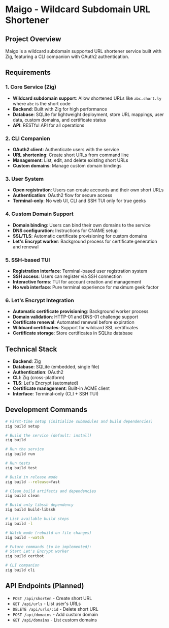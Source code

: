 # Maigo - Wildcard Subdomain URL Shortener

## Project Overview
Maigo is a wildcard subdomain supported URL shortener service built with Zig, featuring a CLI companion with OAuth2 authentication.

## Requirements

### 1. Core Service (Zig)
- **Wildcard subdomain support**: Allow shortened URLs like `abc.short.ly` where `abc` is the short code
- **Backend**: Built with Zig for high performance
- **Database**: SQLite for lightweight deployment, store URL mappings, user data, custom domains, and certificate status
- **API**: RESTful API for all operations

### 2. CLI Companion
- **OAuth2 client**: Authenticate users with the service
- **URL shortening**: Create short URLs from command line
- **Management**: List, edit, and delete existing short URLs
- **Custom domains**: Manage custom domain bindings

### 3. User System
- **Open registration**: Users can create accounts and their own short URLs
- **Authentication**: OAuth2 flow for secure access
- **Terminal-only**: No web UI, CLI and SSH TUI only for true geeks

### 4. Custom Domain Support
- **Domain binding**: Users can bind their own domains to the service
- **DNS configuration**: Instructions for CNAME setup
- **SSL/TLS**: Automatic certificate provisioning for custom domains
- **Let's Encrypt worker**: Background process for certificate generation and renewal

### 5. SSH-based TUI
- **Registration interface**: Terminal-based user registration system
- **SSH access**: Users can register via SSH connection
- **Interactive forms**: TUI for account creation and management
- **No web interface**: Pure terminal experience for maximum geek factor

### 6. Let's Encrypt Integration
- **Automatic certificate provisioning**: Background worker process
- **Domain validation**: HTTP-01 and DNS-01 challenge support
- **Certificate renewal**: Automated renewal before expiration
- **Wildcard certificates**: Support for wildcard SSL certificates
- **Certificate storage**: Store certificates in SQLite database

## Technical Stack
- **Backend**: Zig
- **Database**: SQLite (embedded, single file)
- **Authentication**: OAuth2
- **CLI**: Zig (cross-platform)
- **TLS**: Let's Encrypt (automated)
- **Certificate management**: Built-in ACME client
- **Interface**: Terminal-only (CLI + SSH TUI)

## Development Commands
```bash
# First-time setup (initialize submodules and build dependencies)
zig build setup

# Build the service (default: install)
zig build

# Run the service
zig build run

# Run tests
zig build test

# Build in release mode
zig build --release=fast

# Clean build artifacts and dependencies
zig build clean

# Build only libssh dependency
zig build build-libssh

# List available build steps
zig build -l

# Watch mode (rebuild on file changes)
zig build --watch

# Future commands (to be implemented):
# Start Let's Encrypt worker
zig build certbot

# CLI companion
zig build cli
```

## API Endpoints (Planned)
- `POST /api/shorten` - Create short URL
- `GET /api/urls` - List user's URLs
- `DELETE /api/urls/:id` - Delete short URL
- `POST /api/domains` - Add custom domain
- `GET /api/domains` - List custom domains